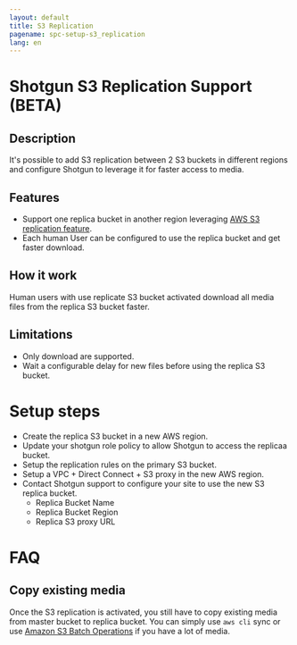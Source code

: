 ```yaml
---
layout: default
title: S3 Replication
pagename: spc-setup-s3_replication
lang: en
---
```


# Shotgun S3 Replication Support (BETA)

## Description

It's possible to add S3 replication between 2 S3 buckets in different regions and configure Shotgun to leverage it for faster access to media.

## Features

 * Support one replica bucket in another region leveraging [AWS S3 replication feature](https://docs.aws.amazon.com/AmazonS3/latest/dev/replication.html).
 * Each human User can be configured to use the replica bucket and get faster download.

## How it work

Human users with use replicate S3 bucket activated download all media files from the replica S3 bucket faster.

## Limitations

 * Only download are supported.
 * Wait a configurable delay for new files before using the replica S3 bucket.

# Setup steps

  * Create the replica S3 bucket in a new AWS region.
  * Update your shotgun role policy to allow Shotgun to access the replicaa bucket.
  * Setup the replication rules on the primary S3 bucket.
  * Setup a VPC + Direct Connect + S3 proxy in the new AWS region.
  * Contact Shotgun support to configure your site to use the new S3 replica bucket.
    * Replica Bucket Name
    * Replica Bucket Region
    * Replica S3 proxy URL


# FAQ

## Copy existing media

Once the S3 replication is activated, you still have to copy existing media from master bucket to replica bucket. You can simply use `aws cli` sync or use [Amazon S3 Batch Operations](https://aws.amazon.com/s3/features/batch-operations/) if you have a lot of media.